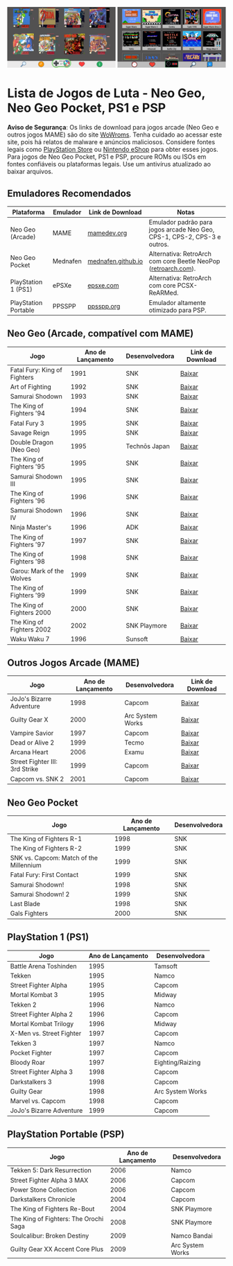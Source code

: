 ![MAME Logo](emuladores.png)

# Lista de Jogos de Luta - Neo Geo, Neo Geo Pocket, PS1 e PSP

**Aviso de Segurança**: Os links de download para jogos arcade (Neo Geo e outros jogos MAME) são do site [WoWroms](https://wowroms.com/en/roms/list/mame). Tenha cuidado ao acessar este site, pois há relatos de malware e anúncios maliciosos. Considere fontes legais como [PlayStation Store](https://store.playstation.com) ou [Nintendo eShop](https://www.nintendo.com/us/store/) para obter esses jogos. Para jogos de Neo Geo Pocket, PS1 e PSP, procure ROMs ou ISOs em fontes confiáveis ou plataformas legais. Use um antivírus atualizado ao baixar arquivos.

## Emuladores Recomendados

| Plataforma              | Emulador | Link de Download                        | Notas                                                                                  |
|-------------------------|----------|----------------------------------------|----------------------------------------------------------------------------------------|
| Neo Geo (Arcade)        | MAME     | [mamedev.org](https://www.mamedev.org/) | Emulador padrão para jogos arcade Neo Geo, CPS-1, CPS-2, CPS-3 e outros.              |
| Neo Geo Pocket          | Mednafen | [mednafen.github.io](https://mednafen.github.io/) | Alternativa: RetroArch com core Beetle NeoPop ([retroarch.com](https://www.retroarch.com/)). |
| PlayStation 1 (PS1)     | ePSXe    | [epsxe.com](https://www.epsxe.com/)     | Alternativa: RetroArch com core PCSX-ReARMed.                                         |
| PlayStation Portable    | PPSSPP   | [ppsspp.org](https://www.ppsspp.org/)   | Emulador altamente otimizado para PSP.                                                |

## Neo Geo (Arcade, compatível com MAME)

| Jogo | Ano de Lançamento | Desenvolvedora | Link de Download |
|------|-------------------|----------------|------------------|
| Fatal Fury: King of Fighters | 1991 | SNK | [Baixar](https://wowroms.com/en/roms/mame/fatal-fury-king-of-fighters/82784.html) |
| Art of Fighting | 1992 | SNK | [Baixar](https://wowroms.com/en/roms/mame/art-of-fighting/77416.html) |
| Samurai Shodown | 1993 | SNK | [Baixar](https://wowroms.com/en/roms/mame/samurai-shodown-samurai-spirits/100350.html) |
| The King of Fighters '94 | 1994 | SNK | [Baixar](https://wowroms.com/en/roms/mame/the-king-of-fighters-94/87355.html) |
| Fatal Fury 3 | 1995 | SNK | [Baixar](https://wowroms.com/en/roms/mame/fatal-fury-3-road-to-the-final-victory-garou-densetsu-3-haruka-naru-tatakai/82786.html) |
| Savage Reign | 1995 | SNK | [Baixar](https://wowroms.com/en/roms/mame/savage-reign/83745.html) |
| Double Dragon (Neo Geo) | 1995 | Technōs Japan | [Baixar](https://wowroms.com/en/roms/mame/double-dragon-neo-geo/78852.html) |
| The King of Fighters '95 | 1995 | SNK | [Baixar](https://wowroms.com/en/roms/mame/the-king-of-fighters-95/87356.html) |
| Samurai Shodown III | 1995 | SNK | [Baixar](https://wowroms.com/en/roms/mame/samurai-shodown-iii-samurai-spirits-zankurou-m/100354.html) |
| The King of Fighters '96 | 1996 | SNK | [Baixar](https://wowroms.com/en/roms/mame/the-king-of-fighters-96/87359.html) |
| Samurai Shodown IV | 1996 | SNK | [Baixar](https://wowroms.com/en/roms/mame/samurai-shodown-iv-amakusas-revenge-samurai-s/100356.html) |
| Ninja Master's | 1996 | ADK | [Baixar](https://wowroms.com/en/roms/mame/ninja-masters-haoh-ninpo-cho/83733.html) |
| The King of Fighters '97 | 1997 | SNK | [Baixar](https://wowroms.com/en/roms/mame/the-king-of-fighters-97/87361.html) |
| The King of Fighters '98 | 1998 | SNK | [Baixar](https://wowroms.com/en/roms/mame/the-king-of-fighters-98-the-slugfest/87366.html) |
| Garou: Mark of the Wolves | 1999 | SNK | [Baixar](https://wowroms.com/en/roms/mame/garou-mark-of-the-wolves/83721.html) |
| The King of Fighters '99 | 1999 | SNK | [Baixar](https://wowroms.com/en/roms/mame/the-king-of-fighters-99/87367.html) |
| The King of Fighters 2000 | 2000 | SNK | [Baixar](https://wowroms.com/en/roms/mame/the-king-of-fighters-2000/87368.html) |
| The King of Fighters 2002 | 2002 | SNK Playmore | [Baixar](https://wowroms.com/en/roms/mame/the-king-of-fighters-2002/87350.html) |
| Waku Waku 7 | 1996 | Sunsoft | [Baixar](https://wowroms.com/en/roms/mame/waku-waku-7/83980.html) |

## Outros Jogos Arcade (MAME)

| Jogo | Ano de Lançamento | Desenvolvedora | Link de Download |
|------|-------------------|----------------|------------------|
| JoJo's Bizarre Adventure | 1998 | Capcom | [Baixar](https://wowroms.com/en/roms/mame/jojos-bizarre-adventure-europe-clone/86948.html) |
| Guilty Gear X | 2000 | Arc System Works | [Baixar](https://wowroms.com/en/roms/mame/guilty-gear-x/83842.html) |
| Vampire Savior | 1997 | Capcom | [Baixar](https://wowroms.com/en/roms/mame/vampire-savior-the-lord-of-vampire-europe/110040.html) |
| Dead or Alive 2 | 1999 | Tecmo | [Baixar](https://wowroms.com/en/roms/mame/dead-or-alive-2-clone/80777.html) |
| Arcana Heart | 2006 | Examu | [Baixar](https://wowroms.com/en/roms/mame/arcana-heart/76833.html) |
| Street Fighter III: 3rd Strike | 1999 | Capcom | [Baixar](https://wowroms.com/en/roms/mame/street-fighter-iii-3rd-strike-fight-for-the-futur-europe/106254.html) |
| Capcom vs. SNK 2 | 2001 | Capcom | [Baixar](https://wowroms.com/en/roms/mame/capcom-vs-snk-2-millionaire-fighting-2001-japan/79602.html) |

## Neo Geo Pocket

| Jogo | Ano de Lançamento | Desenvolvedora |
|------|-------------------|----------------|
| The King of Fighters R-1 | 1998 | SNK |
| The King of Fighters R-2 | 1999 | SNK |
| SNK vs. Capcom: Match of the Millennium | 1999 | SNK |
| Fatal Fury: First Contact | 1999 | SNK |
| Samurai Shodown! | 1998 | SNK |
| Samurai Shodown! 2 | 1999 | SNK |
| Last Blade | 1998 | SNK |
| Gals Fighters | 2000 | SNK |

## PlayStation 1 (PS1)

| Jogo | Ano de Lançamento | Desenvolvedora |
|------|-------------------|----------------|
| Battle Arena Toshinden | 1995 | Tamsoft |
| Tekken | 1995 | Namco |
| Street Fighter Alpha | 1995 | Capcom |
| Mortal Kombat 3 | 1995 | Midway |
| Tekken 2 | 1996 | Namco |
| Street Fighter Alpha 2 | 1996 | Capcom |
| Mortal Kombat Trilogy | 1996 | Midway |
| X-Men vs. Street Fighter | 1997 | Capcom |
| Tekken 3 | 1997 | Namco |
| Pocket Fighter | 1997 | Capcom |
| Bloody Roar | 1997 | Eighting/Raizing |
| Street Fighter Alpha 3 | 1998 | Capcom |
| Darkstalkers 3 | 1998 | Capcom |
| Guilty Gear | 1998 | Arc System Works |
| Marvel vs. Capcom | 1998 | Capcom |
| JoJo's Bizarre Adventure | 1999 | Capcom |

## PlayStation Portable (PSP)

| Jogo | Ano de Lançamento | Desenvolvedora |
|------|-------------------|----------------|
| Tekken 5: Dark Resurrection | 2006 | Namco |
| Street Fighter Alpha 3 MAX | 2006 | Capcom |
| Power Stone Collection | 2006 | Capcom |
| Darkstalkers Chronicle | 2004 | Capcom |
| The King of Fighters Re-Bout | 2004 | SNK Playmore |
| The King of Fighters: The Orochi Saga | 2008 | SNK Playmore |
| Soulcalibur: Broken Destiny | 2009 | Namco Bandai |
| Guilty Gear XX Accent Core Plus | 2009 | Arc System Works |

